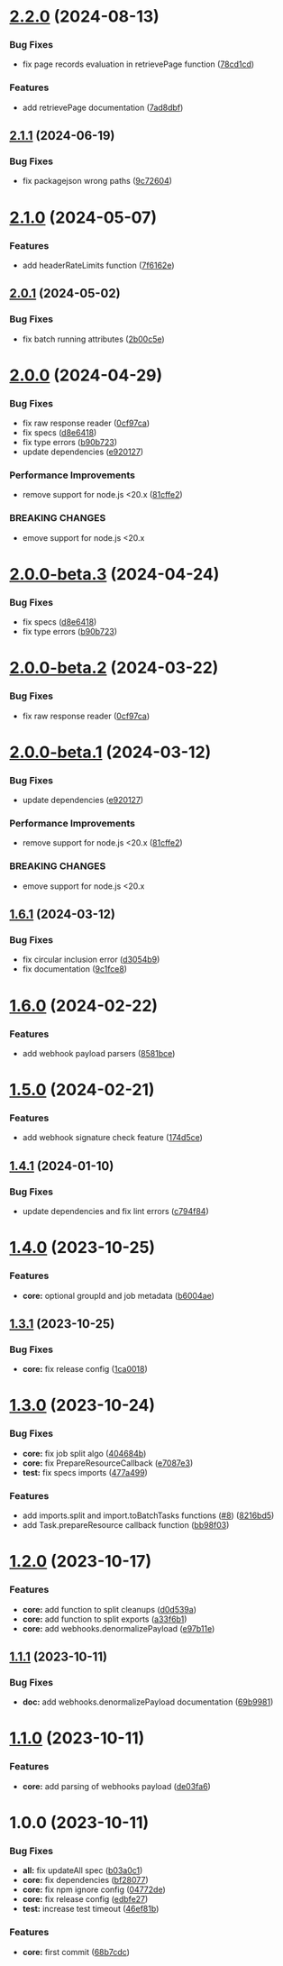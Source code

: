 # [2.2.0](https://github.com/commercelayer/commercelayer-sdk-utils/compare/v2.1.1...v2.2.0) (2024-08-13)


### Bug Fixes

* fix page records evaluation in retrievePage function ([78cd1cd](https://github.com/commercelayer/commercelayer-sdk-utils/commit/78cd1cde1cd731dd0a2f567a4763437a3862c6a5))


### Features

* add retrievePage documentation ([7ad8dbf](https://github.com/commercelayer/commercelayer-sdk-utils/commit/7ad8dbf3c13258bb44edb72c7877595a92cbbb8f))

## [2.1.1](https://github.com/commercelayer/commercelayer-sdk-utils/compare/v2.1.0...v2.1.1) (2024-06-19)


### Bug Fixes

* fix packagejson wrong paths ([9c72604](https://github.com/commercelayer/commercelayer-sdk-utils/commit/9c726042fe0f6fb289e5617e4131570eb3f9b736))

# [2.1.0](https://github.com/commercelayer/commercelayer-sdk-utils/compare/v2.0.1...v2.1.0) (2024-05-07)


### Features

* add headerRateLimits function ([7f6162e](https://github.com/commercelayer/commercelayer-sdk-utils/commit/7f6162ea575852e38df1d0b73cfe15b15d5c12e7))

## [2.0.1](https://github.com/commercelayer/commercelayer-sdk-utils/compare/v2.0.0...v2.0.1) (2024-05-02)


### Bug Fixes

* fix batch running attributes ([2b00c5e](https://github.com/commercelayer/commercelayer-sdk-utils/commit/2b00c5ecab1fa90b0ffbb43929c26aae8af0bd71))

# [2.0.0](https://github.com/commercelayer/commercelayer-sdk-utils/compare/v1.6.4...v2.0.0) (2024-04-29)


### Bug Fixes

* fix raw response reader ([0cf97ca](https://github.com/commercelayer/commercelayer-sdk-utils/commit/0cf97ca927aee8988e5c80ac63fa0f3a6483f3b5))
* fix specs ([d8e6418](https://github.com/commercelayer/commercelayer-sdk-utils/commit/d8e6418535ab1f4d262aa72ac3e2e045a1189103))
* fix type errors ([b90b723](https://github.com/commercelayer/commercelayer-sdk-utils/commit/b90b723cc8ba738a5a38898002c22fb70ca3a8c6))
* update dependencies ([e920127](https://github.com/commercelayer/commercelayer-sdk-utils/commit/e9201275e617d0cae417f3a740fe6d422d71f7a2))


### Performance Improvements

* remove support for node.js <20.x ([81cffe2](https://github.com/commercelayer/commercelayer-sdk-utils/commit/81cffe27da49a2660397c80efead570386325fcb))


### BREAKING CHANGES

* emove support for node.js <20.x

# [2.0.0-beta.3](https://github.com/commercelayer/commercelayer-sdk-utils/compare/v2.0.0-beta.2...v2.0.0-beta.3) (2024-04-24)


### Bug Fixes

* fix specs ([d8e6418](https://github.com/commercelayer/commercelayer-sdk-utils/commit/d8e6418535ab1f4d262aa72ac3e2e045a1189103))
* fix type errors ([b90b723](https://github.com/commercelayer/commercelayer-sdk-utils/commit/b90b723cc8ba738a5a38898002c22fb70ca3a8c6))

# [2.0.0-beta.2](https://github.com/commercelayer/commercelayer-sdk-utils/compare/v2.0.0-beta.1...v2.0.0-beta.2) (2024-03-22)


### Bug Fixes

* fix raw response reader ([0cf97ca](https://github.com/commercelayer/commercelayer-sdk-utils/commit/0cf97ca927aee8988e5c80ac63fa0f3a6483f3b5))

# [2.0.0-beta.1](https://github.com/commercelayer/commercelayer-sdk-utils/compare/v1.6.1...v2.0.0-beta.1) (2024-03-12)


### Bug Fixes

* update dependencies ([e920127](https://github.com/commercelayer/commercelayer-sdk-utils/commit/e9201275e617d0cae417f3a740fe6d422d71f7a2))


### Performance Improvements

* remove support for node.js <20.x ([81cffe2](https://github.com/commercelayer/commercelayer-sdk-utils/commit/81cffe27da49a2660397c80efead570386325fcb))


### BREAKING CHANGES

* emove support for node.js <20.x

## [1.6.1](https://github.com/commercelayer/commercelayer-sdk-utils/compare/v1.6.0...v1.6.1) (2024-03-12)


### Bug Fixes

* fix circular inclusion error ([d3054b9](https://github.com/commercelayer/commercelayer-sdk-utils/commit/d3054b9df3babd53826c20b172e666b1385c349a))
* fix documentation ([9c1fce8](https://github.com/commercelayer/commercelayer-sdk-utils/commit/9c1fce8e9071b92e92b1ede6e8fffcfe898e98bf))

# [1.6.0](https://github.com/commercelayer/commercelayer-sdk-utils/compare/v1.5.0...v1.6.0) (2024-02-22)


### Features

* add webhook payload parsers ([8581bce](https://github.com/commercelayer/commercelayer-sdk-utils/commit/8581bceae1b2ab9ea7ac667c4e2b662aa71d40a2))

# [1.5.0](https://github.com/commercelayer/commercelayer-sdk-utils/compare/v1.4.1...v1.5.0) (2024-02-21)


### Features

* add webhook signature check feature ([174d5ce](https://github.com/commercelayer/commercelayer-sdk-utils/commit/174d5ce4a77e1b88d4acef43482719be66e4f77d))

## [1.4.1](https://github.com/commercelayer/commercelayer-sdk-utils/compare/v1.4.0...v1.4.1) (2024-01-10)


### Bug Fixes

* update dependencies and fix lint errors ([c794f84](https://github.com/commercelayer/commercelayer-sdk-utils/commit/c794f84f44bd25788375f7b971b9a7edfa5f688e))

# [1.4.0](https://github.com/commercelayer/commercelayer-sdk-utils/compare/v1.3.1...v1.4.0) (2023-10-25)


### Features

* **core:** optional groupId and job metadata ([b6004ae](https://github.com/commercelayer/commercelayer-sdk-utils/commit/b6004ae980276668d617214771af47337dad4629))

## [1.3.1](https://github.com/commercelayer/commercelayer-sdk-utils/compare/v1.3.0...v1.3.1) (2023-10-25)


### Bug Fixes

* **core:** fix release config ([1ca0018](https://github.com/commercelayer/commercelayer-sdk-utils/commit/1ca0018340ab481ff93b9b4113d0e34ef7b4c4e5))

# [1.3.0](https://github.com/commercelayer/commercelayer-sdk-utils/compare/v1.2.0...v1.3.0) (2023-10-24)


### Bug Fixes

* **core:** fix job split algo ([404684b](https://github.com/commercelayer/commercelayer-sdk-utils/commit/404684b86d1ad0a5ffe920ae366c4f4101fe15fb))
* **core:** fix PrepareResourceCallback ([e7087e3](https://github.com/commercelayer/commercelayer-sdk-utils/commit/e7087e343704eac851f5fece0b2d2cefb3923252))
* **test:** fix specs imports ([477a499](https://github.com/commercelayer/commercelayer-sdk-utils/commit/477a499d0416a09b659dc81d695a430b78b289f5))


### Features

* add imports.split and import.toBatchTasks functions ([#8](https://github.com/commercelayer/commercelayer-sdk-utils/issues/8)) ([8216bd5](https://github.com/commercelayer/commercelayer-sdk-utils/commit/8216bd5072f690acafcb76f8dded1d77fd3692aa))
* add Task.prepareResource callback function ([bb98f03](https://github.com/commercelayer/commercelayer-sdk-utils/commit/bb98f035ba7fe2259cac40ff6b843827568893f2))

# [1.2.0](https://github.com/commercelayer/commercelayer-sdk-utils/compare/v1.1.1...v1.2.0) (2023-10-17)


### Features

* **core:** add function to split cleanups ([d0d539a](https://github.com/commercelayer/commercelayer-sdk-utils/commit/d0d539acf17dc866e23c4e7f54d6a5f5bb6a8149))
* **core:** add function to split exports ([a33f6b1](https://github.com/commercelayer/commercelayer-sdk-utils/commit/a33f6b1d557fa025320dd18e604d9f3abc6fb2b4))
* **core:** add webhooks.denormalizePayload ([e97b11e](https://github.com/commercelayer/commercelayer-sdk-utils/commit/e97b11e425106d067908bdf793a4888c59b4d1a1))

## [1.1.1](https://github.com/commercelayer/commercelayer-sdk-utils/compare/v1.1.0...v1.1.1) (2023-10-11)


### Bug Fixes

* **doc:** add webhooks.denormalizePayload documentation ([69b9981](https://github.com/commercelayer/commercelayer-sdk-utils/commit/69b9981360f570c66f8a9771e1184c22bbf75814))

# [1.1.0](https://github.com/commercelayer/commercelayer-sdk-utils/compare/v1.0.0...v1.1.0) (2023-10-11)


### Features

* **core:** add parsing of webhooks payload ([de03fa6](https://github.com/commercelayer/commercelayer-sdk-utils/commit/de03fa6bf1e1193e0de1b075b78b7bfb63e0cd8b))

# 1.0.0 (2023-10-11)


### Bug Fixes

* **all:** fix updateAll spec ([b03a0c1](https://github.com/commercelayer/commercelayer-sdk-utils/commit/b03a0c11990e9892c75d17cfc2f3b3e0439eef5f))
* **core:** fix dependencies ([bf28077](https://github.com/commercelayer/commercelayer-sdk-utils/commit/bf2807789bbbc94c7c98e83e37899cc0456abffc))
* **core:** fix npm ignore config ([04772de](https://github.com/commercelayer/commercelayer-sdk-utils/commit/04772decca1b5a02cc25a23c273d8328f3351e33))
* **core:** fix release config ([edbfe27](https://github.com/commercelayer/commercelayer-sdk-utils/commit/edbfe27be1aec9ceb62208df054d1361b0f7d928))
* **test:** increase test timeout ([46ef81b](https://github.com/commercelayer/commercelayer-sdk-utils/commit/46ef81b74b24c895b527f1e58df93016993a21ea))


### Features

* **core:** first commit ([68b7cdc](https://github.com/commercelayer/commercelayer-sdk-utils/commit/68b7cdcf19ef494589fa6dff65e76c0c59a15515))
